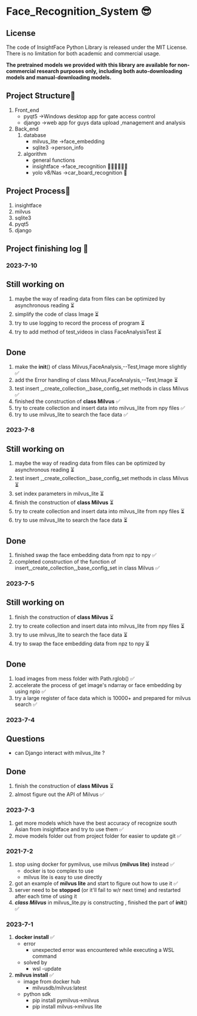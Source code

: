 # Face_Recognition_System 😎

## License

The code of InsightFace Python Library is released under the MIT License. There is no limitation for both academic and commercial usage.

**The pretrained models we provided with this library are available for non-commercial research purposes only, including both auto-downloading models and manual-downloading models.**

## Project Structure🌲
1. Front_end
   - pyqt5 ->Windows desktop app for gate access control
   - django ->web app for guys data upload ,management and analysis
2. Back_end
   1. database
      - milvus_lite ->face_embedding 
      - sqlite3     ->person_info
    2. algorithm
       - general functions
       - insightface ->face_recognition 👩🏻‍🎓👨🏻‍🎓
       - yolo v8/Nas ->car_board_recognition 🚗

## Project Process🌈
1. insightface
2. milvus
3. sqlite3
4. pyqt5
5. django

## Project finishing log 📝
### 2023-7-10
## Still working on
1. maybe the way of reading data from files can be optimized by asynchronous reading ⏳
2. simplify the code of class Image ⏳
3. try to use logging to record the process of program ⏳
4. try to add method of test_videos in class FaceAnalysisTest ⏳

## Done
1. make the __init__() of class Milvus,FaceAnalysis,--Test,Image more slightly ✅
2. add the Error handling of class Milvus,FaceAnalysis,--Test,Image ⏳
3. test insert ,_create_collection,_base_config_set methods in class Milvus ✅
4. finished the construction of  **class Milvus** ✅
5. try to create collection and insert data into milvus_lite from npy files ✅
6. try to use milvus_lite to search the face data ✅

### 2023-7-8
## Still working on
1. maybe the way of reading data from files can be optimized by asynchronous reading ⏳
2. test insert ,_create_collection,_base_config_set methods in class Milvus ⏳
3. set index parameters in milvus_lite ⏳
4. finish the construction of  **class Milvus** ⏳
5. try to create collection and insert data into milvus_lite from npy files ⏳
6. try to use milvus_lite to search the face data ⏳
## Done
1. finished swap the face embedding data from npz to npy ✅
2. completed construction of the function of insert,_create_collection,_base_config_set in class Milvus ✅

### 2023-7-5
## Still working on
1. finish the construction of  **class Milvus** ⏳
2. try to create collection and insert data into milvus_lite from npy files ⏳
3. try to use milvus_lite to search the face data ⏳
4. try to swap the face embedding data from npz to npy ⏳
## Done
1. load images from mess folder with Path.rglob() ✅
2. accelerate the process of get image's ndarray or face embedding  by using npio ✅
3. try a large register of face data which is 10000+ and prepared for milvus search ✅


### 2023-7-4
## Questions
 - can Django interact with milvus_lite ?
## Done
1. finish the construction of  **class Milvus** ⏳
2. almost figure out the API of Milvus ✅


### 2023-7-3
1. get more models which have the best accuracy of recognize south Asian from insightface and try to use them ✅
2. move models folder out from project folder for easier to update git ✅

### 2021-7-2
1. stop using docker for pymilvus, use milvus **(milvus lite)** instead  ✅
   - docker is too complex to use
   - milvus lite is easy to use directly
2. got an example of **milvus lite** and start to figure out how to use it ✅
3. server need to be **stopped** (or it'll fail to w/r next time) and restarted after each time of using it
4. ***class Milvus*** in milvus_lite.py is constructing , finished the part of __init__() ✅

### 2023-7-1
1. **docker install** ✅
   - error
       - unexpected error was encountered while executing a WSL command
   - solved by
     - wsl -update
2. **milvus install** ✅
   - image from docker hub
       - milvusdb/milvus:latest
   - python sdk
     - pip install pymilvus->milvus
     - pip install milvus->milvus lite